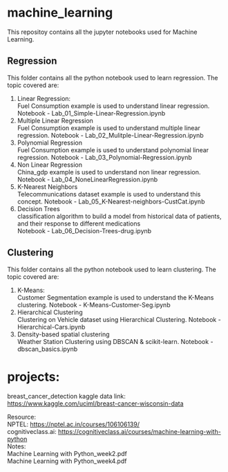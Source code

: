 # machine_learning
This repositoy contains all the jupyter notebooks used for Machine Learning.

## Regression
This folder contains all the python notebook used to learn regression. The topic covered are: 
1. Linear Regression:</br>
  Fuel Consumption example is used to understand linear regression. Notebook - Lab_01_Simple-Linear-Regression.ipynb
2. Multiple Linear Regression</br>
  Fuel Consumption example is used to understand multiple linear regression. Notebook - Lab_02_Mulitple-Linear-Regression.ipynb
3. Polynomial Regression</br>
  Fuel Consumption example is used to understand polynomial linear regression. Notebook - Lab_03_Polynomial-Regression.ipynb
4. Non Linear Regression</br>
  China_gdp example is used to understand non linear regression. Notebook - Lab_04_NoneLinearRegression.ipynb
5. K-Nearest Neighbors</br>
  Telecommunications dataset example is used to understand this concept. Notebook - Lab_05_K-Nearest-neighbors-CustCat.ipynb
6. Decision Trees</br>
  classification algorithm to build a model from historical data of patients, and their response to different medications</br>
  Notebook - Lab_06_Decision-Trees-drug.ipynb


## Clustering
This folder contains all the python notebook used to learn clustering. The topic covered are: 
1. K-Means:</br>
  Customer Segmentation example is used to understand the K-Means clustering. Notebook - K-Means-Customer-Seg.ipynb
2. Hierarchical Clustering</br>
  Clustering on Vehicle dataset using Hierarchical Clustering. Notebook - Hierarchical-Cars.ipynb
3. Density-based spatial clustering</br>
  Weather Station Clustering using DBSCAN & scikit-learn. Notebook - dbscan_basics.ipynb




# projects:
breast_cancer_detection
kaggle data link: https://www.kaggle.com/uciml/breast-cancer-wisconsin-data

Resource:</br>
NPTEL: https://nptel.ac.in/courses/106106139/ </br>
cognitiveclass.ai: https://cognitiveclass.ai/courses/machine-learning-with-python </br>
Notes: </br>
Machine Learning with Python_week2.pdf</br>
Machine Learning with Python_week4.pdf
